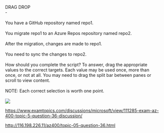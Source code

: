 DRAG DROP<br/> -<br/><br/>You have a GitHub repository named repo1.<br/><br/>You migrate repo1 to an Azure Repos repository named repo2.<br/><br/>After the migration, changes are made to repo1.<br/><br/>You need to sync the changes to repo2.<br/><br/>How should you complete the script? To answer, drag the appropriate values to the correct targets. Each value may be used once, more than once, or not at all. You may need to drag the split bar between panes or scroll to view content.<br/><br/>NOTE: Each correct selection is worth one point.<br/><br/><img src="https://img.examtopics.com/az-400/image62.png"/><p><a href="https://www.examtopics.com/discussions/microsoft/view/111285-exam-az-400-topic-5-question-36-discussion/">https://www.examtopics.com/discussions/microsoft/view/111285-exam-az-400-topic-5-question-36-discussion/</a></p><p><a href="http://116.198.226.11/az400/topic-05-question-36.html">http://116.198.226.11/az400/topic-05-question-36.html</a></p><script src="https://giscus.app/client.js"                    data-repo="azsamples/az204"                    data-repo-id="R_kgDOMRXzDQ"                    data-category="General"                    data-category-id="DIC_kwDOMRXzDc4Cgi27"                    data-mapping="pathname"                    data-strict="0"                    data-reactions-enabled="0"                    data-emit-metadata="0"                    data-input-position="bottom"                    data-theme="preferred_color_scheme"                    data-lang="en"                    crossorigin="anonymous"                    async>                    </script>